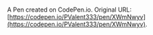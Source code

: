 # 

A Pen created on CodePen.io. Original URL: [https://codepen.io/PValent333/pen/XWmNwyv](https://codepen.io/PValent333/pen/XWmNwyv).


